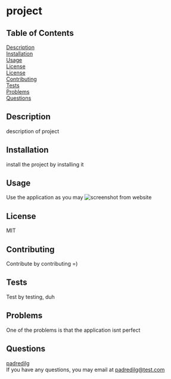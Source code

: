 # project
  
## Table of Contents
[Description](#Description)</br>
[Installation](#Installation)</br>[Usage](#Usage)</br>[License](#License)</br>[License](#License)</br>[Contributing](#Contributing)</br>[Tests](#Tests)</br>[Problems](#Problems)</br>[Questions](#Questions)

## Description
description of project

## Installation
install the project by installing it

## Usage
Use the application as you may
<img alt="screenshot from website" src="./assets/images/img.png"></img>

## License
MIT

## Contributing
Contribute by contributing =)

## Tests
Test by testing, duh

## Problems
One of the problems is that the application isnt perfect

## Questions
<a href='https://github.com/padredilg'>padredilg</a></br>
If you have any questions, you may email at padredilg@test.com

